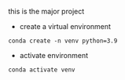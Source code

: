 this is the major project 

- create a virtual environment
```
conda create -n venv python=3.9
```

- activate environment
```
conda activate venv
```